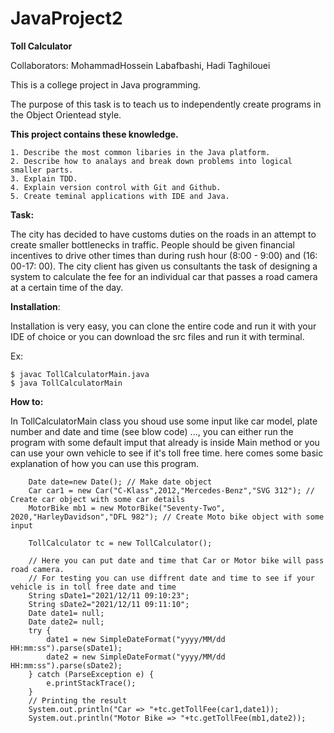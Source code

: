 # JavaProject2
__Toll Calculator__

Collaborators: MohammadHossein Labafbashi, Hadi Taghilouei

This is a college project in Java programming.

The purpose of this task is to teach us to independently create programs in the Object Orientead style.


__This project contains these knowledge.__

    1. Describe the most common libaries in the Java platform.
    2. Describe how to analays and break down problems into logical smaller parts.
    3. Explain TDD. 
    4. Explain version control with Git and Github.
    5. Create teminal applications with IDE and Java. 



__Task:__

The city has decided to have customs duties on the roads in an attempt to create smaller bottlenecks in traffic.
People should be given financial incentives to drive other times than during rush hour (8:00 - 9:00) and (16: 00-17: 00).
The city client has given us consultants the task of designing a system to calculate the fee for an individual car that passes a road camera at a certain time of the day.


__Installation__:

Installation is very easy, you can clone the entire code and run it with your IDE of choice or you can download the src files and run it with terminal. 
   
  Ex: 
    
    $ javac TollCalculatorMain.java 
    $ java TollCalculatorMain 


__How to:__

In TollCalculatorMain class you shoud use some input like car model, plate number and date and time (see blow code) ..., you can either run the program with some default imput that already is inside Main method or you can use your own vehicle to see if it's toll free time. here comes some basic explanation of how you can use this program. 

                                                    
        Date date=new Date(); // Make date object
        Car car1 = new Car("C-Klass",2012,"Mercedes-Benz","SVG 312"); // Create car object with some car details
        MotorBike mb1 = new MotorBike("Seventy-Two", 2020,"HarleyDavidson","DFL 982"); // Create Moto bike object with some input

        TollCalculator tc = new TollCalculator();
        
        // Here you can put date and time that Car or Motor bike will pass road camera. 
        // For testing you can use diffrent date and time to see if your vehicle is in toll free date and time
        String sDate1="2021/12/11 09:10:23";
        String sDate2="2021/12/11 09:11:10";
        Date date1= null;
        Date date2= null;
        try {
            date1 = new SimpleDateFormat("yyyy/MM/dd HH:mm:ss").parse(sDate1);
            date2 = new SimpleDateFormat("yyyy/MM/dd HH:mm:ss").parse(sDate2);
        } catch (ParseException e) {
            e.printStackTrace();
        }
        // Printing the result 
        System.out.println("Car => "+tc.getTollFee(car1,date1));
        System.out.println("Motor Bike => "+tc.getTollFee(mb1,date2));










